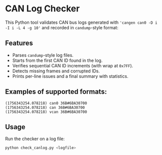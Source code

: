 # CAN Log Checker

This Python tool validates CAN bus logs generated with `'cangen can0 -D i -I i -L 4 -g 10'` and recorded in `candump`-style format:


## Features
- Parses `candump`-style log files.
- Starts from the first CAN ID found in the log.
- Verifies sequential CAN ID increments (with wrap at `0x7FF`).
- Detects missing frames and corrupted IDs.
- Prints per-line issues and a final summary with statistics.

## Examples of supported formats:
```
(1756343254.078218) can0 36B#6BA30700
(1756343254.078218) can 36B#6BA30700
(1756343254.078218) vcan 36B#6BA30700
```
## Usage
Run the checker on a log file:

```bash
python check_canlog.py <logfile>
